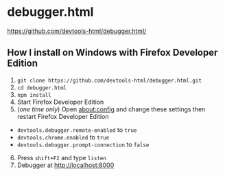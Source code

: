 # debugger.html

<https://github.com/devtools-html/debugger.html/>

## How I install on Windows with Firefox Developer Edition
1. `git clone https://github.com/devtools-html/debugger.html.git`
2. `cd debugger.html`
3. `npm install`
4. Start Firefox Developer Edition
5. (_one time only_) Open <about:config> and change these settings then restart Firefox Developer Edition
  * `devtools.debugger.remote-enabled` to `true`
  * `devtools.chrome.enabled` to `true`
  * `devtools.debugger.prompt-connection` to `false`
6. Press `shift+F2` and type `listen`
7. Debugger at <http://localhost:8000>
